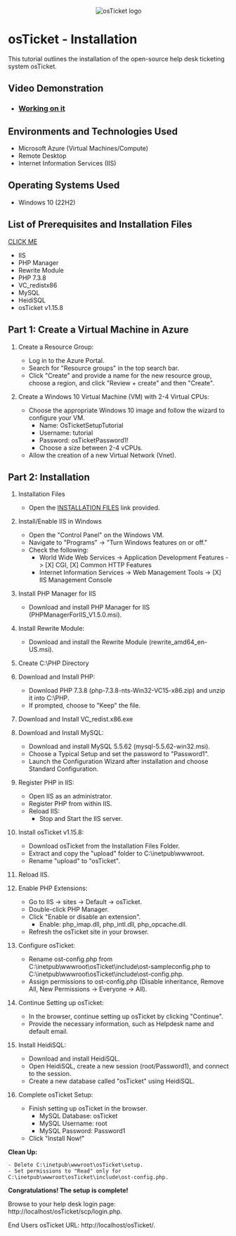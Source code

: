 <p align="center">
<img src="https://i.imgur.com/Clzj7Xs.png" alt="osTicket logo"/>
</p>

<h1>osTicket - Installation</h1>
This tutorial outlines the installation of the open-source help desk ticketing system osTicket.<br />


<h2>Video Demonstration</h2>

- ### [Working on it](https://www.youtube.com)

<h2>Environments and Technologies Used</h2>

- Microsoft Azure (Virtual Machines/Compute)
- Remote Desktop
- Internet Information Services (IIS)

<h2>Operating Systems Used </h2>

- Windows 10</b> (22H2)

<h2>List of Prerequisites and Installation Files</h2>

[CLICK ME](https://drive.google.com/drive/u/1/folders/1APMfNyfNzcxZC6EzdaNfdZsUwxWYChf6)

- IIS
- PHP Manager
- Rewrite Module
- PHP 7.3.8
- VC_redistx86
- MySQL
- HeidiSQL
- osTicket v1.15.8

<h2>Part 1: Create a Virtual Machine in Azure</h2>

1. Create a Resource Group:
    - Log in to the Azure Portal.
    - Search for "Resource groups" in the top search bar.
    - Click "Create" and provide a name for the new resource group, choose a region, and click "Review + create" and then "Create".

2. Create a Windows 10 Virtual Machine (VM) with 2-4 Virtual CPUs:
    - Choose the appropriate Windows 10 image and follow the wizard to configure your VM.
       - Name: OsTicketSetupTutorial
       - Username: tutorial
       - Password: osTicketPassword1!
       - Choose a size between 2-4 vCPUs.
    - Allow the creation of a new Virtual Network (Vnet).

<h2>Part 2: Installation </h2>

1. Installation Files
    - Open the [INSTALLATION FILES](https://drive.google.com/drive/u/1/folders/1APMfNyfNzcxZC6EzdaNfdZsUwxWYChf6) link provided.

2. Install/Enable IIS in Windows
    - Open the "Control Panel" on the Windows VM.
    - Navigate to "Programs" -> "Turn Windows features on or off."
    - Check the following:
        - World Wide Web Services -> Application Development Features -> [X] CGI, [X] Common HTTP Features
        - Internet Information Services -> Web Management Tools -> [X] IIS Management Console

3. Install PHP Manager for IIS
    - Download and install PHP Manager for IIS (PHPManagerForIIS_V1.5.0.msi).

4. Install Rewrite Module:
    - Download and install the Rewrite Module (rewrite_amd64_en-US.msi).

5. Create C:\PHP Directory

6. Download and Install PHP:
    - Download PHP 7.3.8 (php-7.3.8-nts-Win32-VC15-x86.zip) and unzip it into C:\PHP.
    - If prompted, choose to "Keep" the file.

7. Download and Install VC_redist.x86.exe
     
8. Download and Install MySQL:
    - Download and install MySQL 5.5.62 (mysql-5.5.62-win32.msi).
    - Choose a Typical Setup and set the password to "Password1".
    - Launch the Configuration Wizard after installation and choose Standard Configuration.

9. Register PHP in IIS:
    - Open IIS as an administrator.
    - Register PHP from within IIS.
    - Reload IIS:
        - Stop and Start the IIS server.

10. Install osTicket v1.15.8:
    - Download osTicket from the Installation Files Folder.
    - Extract and copy the "upload" folder to C:\inetpub\wwwroot.
    - Rename "upload" to "osTicket".

11. Reload IIS.

12. Enable PHP Extensions:
    - Go to IIS -> sites -> Default -> osTicket.
    - Double-click PHP Manager.
    - Click "Enable or disable an extension".
        - Enable: php_imap.dll, php_intl.dll, php_opcache.dll.
    - Refresh the osTicket site in your browser.

13. Configure osTicket:
    - Rename ost-config.php from C:\inetpub\wwwroot\osTicket\include\ost-sampleconfig.php to C:\inetpub\wwwroot\osTicket\include\ost-config.php.
    - Assign permissions to ost-config.php (Disable inheritance, Remove All, New Permissions -> Everyone -> All).

14. Continue Setting up osTicket:
    - In the browser, continue setting up osTicket by clicking "Continue".
    - Provide the necessary information, such as Helpdesk name and default email.

15. Install HeidiSQL:
    - Download and install HeidiSQL.
    - Open HeidiSQL, create a new session (root/Password1), and connect to the session.
    - Create a new database called "osTicket" using HeidiSQL.

16. Complete osTicket Setup:
    - Finish setting up osTicket in the browser.
        - MySQL Database: osTicket
        - MySQL Username: root
        - MySQL Password: Password1
    - Click "Install Now!"

**Clean Up:**
    
    - Delete C:\inetpub\wwwroot\osTicket\setup.
    - Set permissions to "Read" only for C:\inetpub\wwwroot\osTicket\include\ost-config.php.

**Congratulations! The setup is complete!**

Browse to your help desk login page: http://localhost/osTicket/scp/login.php.

End Users osTicket URL: http://localhost/osTicket/.


